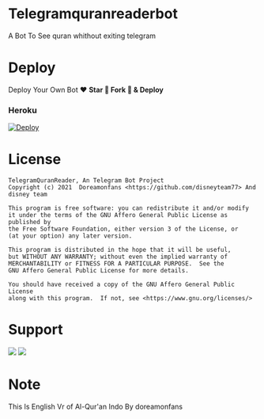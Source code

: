 # Telegramquranreaderbot
A Bot To See quran whithout exiting telegram




# Deploy
Deploy Your Own Bot ♥️ **Star 🌟 Fork 🍴 & Deploy**

### Heroku
[![Deploy](https://www.herokucdn.com/deploy/button.svg)](https://heroku.com/deploy?template=https://github.com/disneyteam77/TelegramQuranReaderbot)


# License
```
TelegramQuranReader, An Telegram Bot Project
Copyright (c) 2021  Doreamonfans <https://github.com/disneyteam77> And disney team

This program is free software: you can redistribute it and/or modify
it under the terms of the GNU Affero General Public License as published by
the Free Software Foundation, either version 3 of the License, or
(at your option) any later version.

This program is distributed in the hope that it will be useful,
but WITHOUT ANY WARRANTY; without even the implied warranty of
MERCHANTABILITY or FITNESS FOR A PARTICULAR PURPOSE.  See the
GNU Affero General Public License for more details.

You should have received a copy of the GNU Affero General Public License
along with this program.  If not, see <https://www.gnu.org/licenses/>
```

# Support 
<a href="https://t.me/disneyteamchat"><img src="https://img.shields.io/badge/Support_Group-2cb6e0?style=for-the-badge&logo=telegram&logoColor=white"></a> <a href="https://t.me/disneygrou"><img src="https://img.shields.io/badge/Updates_Channel-2cb6e0?style=for-the-badge&logo=telegram&logoColor=white"></a>

# Note
This Is English Vr of Al-Qur'an Indo By doreamonfans
